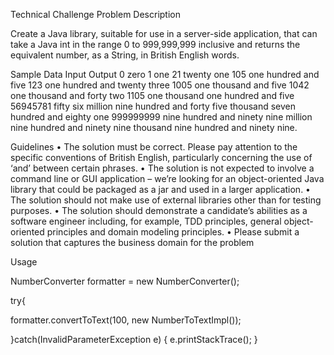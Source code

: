 Technical Challenge
Problem Description

Create a Java library, suitable for use in a server-side application, that can take a Java int in the range 0 to 999,999,999 inclusive and returns the equivalent number, as a String, in British English words.

Sample Data
Input	Output
0	zero
1	one
21	twenty one
105	one hundred and five
123	one hundred and twenty three
1005	one thousand and five
1042	one thousand and forty two
1105	one thousand one hundred and five
56945781	fifty six million nine hundred and forty five thousand seven hundred and eighty one
999999999	nine hundred and ninety nine million nine hundred and ninety nine thousand nine hundred and ninety nine.


Guidelines
•	The solution must be correct. Please pay attention to the specific conventions of British English, particularly concerning the use of ‘and’ between certain phrases. 
•	The solution is not expected to involve a command line or GUI application – we’re looking for an object-oriented Java library that could be packaged as a jar and used in a larger application.
•	The solution should not make use of external libraries other than for testing purposes.
•	The solution should demonstrate a candidate’s abilities as a software engineer including, for example, TDD principles, general object-oriented principles and domain modeling principles. 
•	Please submit a solution that captures the business domain for the problem


Usage

NumberConverter formatter = new NumberConverter();

try{

formatter.convertToText(100, new NumberToTextImpl());

}catch(InvalidParameterException e)
{
e.printStackTrace();
}
